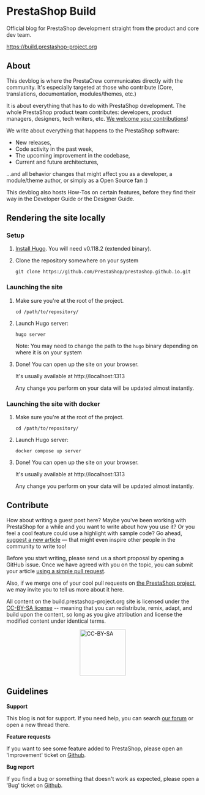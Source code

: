# PrestaShop Build

Official blog for PrestaShop development straight from the product and core dev team.

https://build.prestashop-project.org

## About

This devblog is where the PrestaCrew communicates directly with the community. It's especially targeted at those who contribute (Core, translations, documentation, modules/themes, etc.)

It is about everything that has to do with PrestaShop development. The whole PrestaShop product team contributes: developers, product managers, designers, tech writers, etc. [We welcome your contributions](#contribute)!

We write about everything that happens to the PrestaShop software:

* New releases,
* Code activity in the past week,
* The upcoming improvement in the codebase,
* Current and future architectures,

...and all behavior changes that might affect you as a developer, a module/theme author, or simply as a Open Source fan :)

This devblog also hosts How-Tos on certain features, before they find their way in the Developer Guide or the Designer Guide.

## Rendering the site locally

### Setup

1. [Install Hugo](https://gohugo.io/getting-started/installing). You will need v0.118.2 (extended binary).
2. Clone the repository somewhere on your system

   ```
   git clone https://github.com/PrestaShop/prestashop.github.io.git
   ```

### Launching the site

1. Make sure you're at the root of the project.

   ```
   cd /path/to/repository/
   ```
2. Launch Hugo server:

   ```
   hugo server
   ```

   Note: You may need to change the path to the `hugo` binary depending on where it is on your system
3. Done! You can open up the site on your browser.

   It's usually available at http://localhost:1313

   Any change you perform on your data will be updated almost instantly.

### Launching the site with docker

1. Make sure you're at the root of the project.

   ```
   cd /path/to/repository/
   ```
2. Launch Hugo server:

   ```
   docker compose up server
   ```

3. Done! You can open up the site on your browser.

   It's usually available at http://localhost:1313

   Any change you perform on your data will be updated almost instantly.

## Contribute

How about writing a guest post here? Maybe you've been working with PrestaShop for a while and you want to write about how you use it? Or you feel a cool feature could use a highlight with sample code? Go ahead, [suggest a new article](https://build.prestashop-project.org/howtos/misc/how-to-write-on-this-blog/) — that might even inspire other people in the community to write too!

Before you start writing, please send us a short proposal by opening a GitHub issue. Once we have agreed with you on the topic, you can submit your article [using a simple pull request](https://github.com/PrestaShop/prestashop.github.io).

Also, if we merge one of your cool pull requests on [the PrestaShop project](http://github.com/PrestaShop/PrestaShop), we may invite you to tell us more about it here.

All content on the build.prestashop-project.org site is licensed under the [CC-BY-SA license](https://creativecommons.org/licenses/by-sa/4.0/) -- meaning that you can redistribute, remix, adapt, and build upon the content, so long as you give attribution and license the modified content under identical terms.

<img alt="CC-BY-SA" src="static/assets/images/theme/cc-by-sa.png" width="120" style="margin-right:auto;margin-left:auto;display:block;" />

## Guidelines

**Support**

This blog is not for support. If you need help, you can search [our forum](http://www.prestashop.com/forums) or open a new thread there.

**Feature requests**

If you want to see some feature added to PrestaShop, please open an 'Improvement' ticket on [Github](https://github.com/PrestaShop/PrestaShop/issues/new?template=feature_request.md).

**Bug report**

If you find a bug or something that doesn't work as expected, please open a 'Bug' ticket on [Github](https://github.com/PrestaShop/PrestaShop/issues/new?template=bug_report.md).
